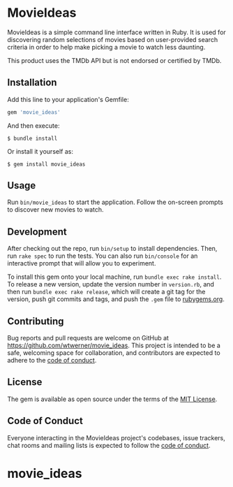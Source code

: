 # MovieIdeas

MovieIdeas is a simple command line interface written in Ruby. It is used for discovering random selections of movies based on user-provided search criteria in order to help make picking a movie to watch less daunting.

This product uses the TMDb API but is not endorsed or certified by TMDb.

## Installation

Add this line to your application's Gemfile:

```ruby
gem 'movie_ideas'
```

And then execute:

    $ bundle install

Or install it yourself as:

    $ gem install movie_ideas

## Usage

Run `bin/movie_ideas` to start the application. Follow the on-screen prompts to discover new movies to watch.

## Development

After checking out the repo, run `bin/setup` to install dependencies. Then, run `rake spec` to run the tests. You can also run `bin/console` for an interactive prompt that will allow you to experiment.

To install this gem onto your local machine, run `bundle exec rake install`. To release a new version, update the version number in `version.rb`, and then run `bundle exec rake release`, which will create a git tag for the version, push git commits and tags, and push the `.gem` file to [rubygems.org](https://rubygems.org).

## Contributing

Bug reports and pull requests are welcome on GitHub at https://github.com/wtwerner/movie_ideas. This project is intended to be a safe, welcoming space for collaboration, and contributors are expected to adhere to the [code of conduct](https://github.com/wtwerner/movie_ideas/blob/master/CODE_OF_CONDUCT.md).


## License

The gem is available as open source under the terms of the [MIT License](https://opensource.org/licenses/MIT).

## Code of Conduct

Everyone interacting in the MovieIdeas project's codebases, issue trackers, chat rooms and mailing lists is expected to follow the [code of conduct](https://github.com/wtwerner/movie_ideas/blob/master/CODE_OF_CONDUCT.md).
# movie_ideas
